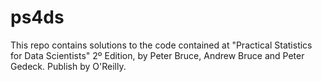 # ps4ds
This repo contains solutions to the code contained at "Practical Statistics for Data Scientists" 2º Edition, by Peter Bruce, Andrew Bruce and Peter Gedeck.  Publish by O'Reilly. 
